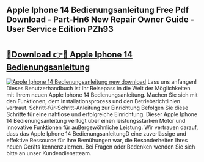 ## Apple Iphone 14 Bedienungsanleitung Free Pdf Download - Part-Hn6 New Repair Owner Guide - User Service Edition PZh93

# <h2><a href="http://df5uh9.blite.top/?on=Apple+Iphone+14+Bedienungsanleitung">🔗Download 👉🔴 Apple Iphone 14 Bedienungsanleitung</a></h2>

[![Apple Iphone 14 Bedienungsanleitung new download](https://i.imgur.com/lujVjoI.png)](http://df5uh9.blite.top/?on=Apple+Iphone+14+Bedienungsanleitung)
Lass uns anfangen! Dieses Benutzerhandbuch ist Ihr Reisepass in die Welt der Möglichkeiten mit Ihrem neuen Apple Iphone 14 Bedienungsanleitung. Machen Sie sich mit den Funktionen, dem Installationsprozess und den Betriebsrichtlinien vertraut. Schritt-für-Schritt-Anleitung zur Einrichtung Befolgen Sie diese Schritte für eine nahtlose und erfolgreiche Einrichtung. Dieser Apple Iphone 14 Bedienungsanleitung verfügt über einen leistungsstarken Motor und innovative Funktionen für außergewöhnliche Leistung. Wir vertrauen darauf, dass das Apple Iphone 14 BedienungsanleitungD eine zuverlässige und effektive Ressource für Ihre Bemühungen war, die Besonderheiten Ihres neuen Geräts kennenzulernen. Bei Fragen oder Bedenken wenden Sie sich bitte an unser Kundendienstteam.
